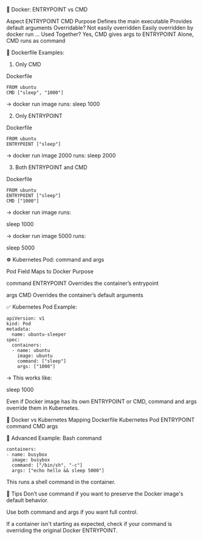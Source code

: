 🐳 Docker: ENTRYPOINT vs CMD

Aspect	ENTRYPOINT	CMD
Purpose	Defines the main executable	Provides default arguments
Overridable?	Not easily overridden	Easily overridden by docker run ...
Used Together?	Yes, CMD gives args to ENTRYPOINT	Alone, CMD runs as command

🔧 Dockerfile Examples:
1. Only CMD

Dockerfile
```
FROM ubuntu
CMD ["sleep", "1000"]
```

→ docker run image runs:
sleep 1000

2. Only ENTRYPOINT

Dockerfile
```
FROM ubuntu
ENTRYPOINT ["sleep"]
```
→ docker run image 2000 runs:
sleep 2000


3. Both ENTRYPOINT and CMD

Dockerfile
```
FROM ubuntu
ENTRYPOINT ["sleep"]
CMD ["1000"]
```
→ docker run image runs:

sleep 1000

→ docker run image 5000 runs:

sleep 5000

☸️ Kubernetes Pod: command and args

Pod Field	Maps to Docker	Purpose

command	ENTRYPOINT	Overrides the container’s entrypoint

args	CMD	Overrides the container’s default arguments

✅ Kubernetes Pod Example:

```
apiVersion: v1
kind: Pod
metadata:
  name: ubuntu-sleeper
spec:
  containers:
  - name: ubuntu
    image: ubuntu
    command: ["sleep"]
    args: ["1000"]
```

→ This works like:

sleep 1000

Even if Docker image has its own ENTRYPOINT or CMD, command and args override them in Kubernetes.

🔄 Docker vs Kubernetes Mapping
Dockerfile	Kubernetes Pod
ENTRYPOINT	command
CMD	args

🧪 Advanced Example: Bash command
```
containers:
- name: busybox
  image: busybox
  command: ["/bin/sh", "-c"]
  args: ["echo hello && sleep 5000"]
```
This runs a shell command in the container.

📝 Tips
Don’t use command if you want to preserve the Docker image's default behavior.

Use both command and args if you want full control.

If a container isn't starting as expected, check if your command is overriding the original Docker ENTRYPOINT.
